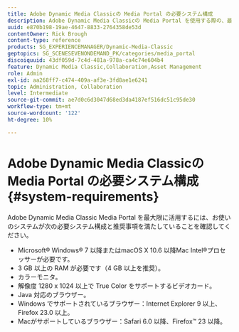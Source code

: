 ```yaml
---
title: Adobe Dynamic Media Classicの Media Portal の必要システム構成
description: Adobe Dynamic Media Classicの Media Portal を使用する際の、最適なエクスペリエンスを実現するための必要システム構成について説明します。
uuid: e870b198-19ae-4647-8833-2764358de53d
contentOwner: Rick Brough
content-type: reference
products: SG_EXPERIENCEMANAGER/Dynamic-Media-Classic
geptopics: SG_SCENESEVENONDEMAND_PK/categories/media_portal
discoiquuid: 43df059d-7c4d-481a-978a-ca4c74e604b4
feature: Dynamic Media Classic,Collaboration,Asset Management
role: Admin
exl-id: aa268ff7-c474-409a-af3e-3fd8ae1e6241
topic: Administration, Collaboration
level: Intermediate
source-git-commit: ae7d0c6d3047d68ed3da4187ef516dc51c95de30
workflow-type: tm+mt
source-wordcount: '122'
ht-degree: 10%

---
```


# Adobe Dynamic Media Classicの Media Portal の必要システム構成 {#system-requirements}

Adobe Dynamic Media Classic Media Portal を最大限に活用するには、お使いのシステムが次の必要システム構成と推奨事項を満たしていることを確認してください。

* Microsoft® Windows® 7 以降またはmacOS X 10.6 以降Mac Intel®プロセッサーが必要です。
* 3 GB 以上の RAM が必要です（4 GB 以上を推奨）。
* カラーモニタ。
* 解像度 1280 x 1024 以上で True Color をサポートするビデオカード。
* Java 対応のブラウザー。
* Windows でサポートされているブラウザー：Internet Explorer 9 以上、Firefox 23.0 以上。
* Macがサポートしているブラウザー：Safari 6.0 以降、Firefox™ 23 以降。
